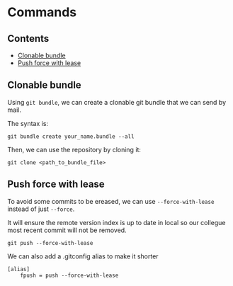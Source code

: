 # Commands

## Contents

 - [Clonable bundle](#clonable_bundle)
 - [Push force with lease](#push_force_with_lease)

## <a name="clonable_bundle"></a>Clonable bundle

Using `git bundle`, we can create a clonable git bundle that we can send by mail.

The syntax is:

```shell
git bundle create your_name.bundle --all
```

Then, we can use the repository by cloning it:

```shell
git clone <path_to_bundle_file>
```

## <a name="push_force_with_lease"></a>Push force with lease

To avoid some commits to be ereased, we can use `--force-with-lease` instead of just `--force`.

It will ensure the remote version index is up to date in local so our collegue most recent commit will not be removed.

```shell
git push --force-with-lease
```

We can also add a .gitconfig alias to make it shorter

```
[alias]
    fpush = push --force-with-lease
```